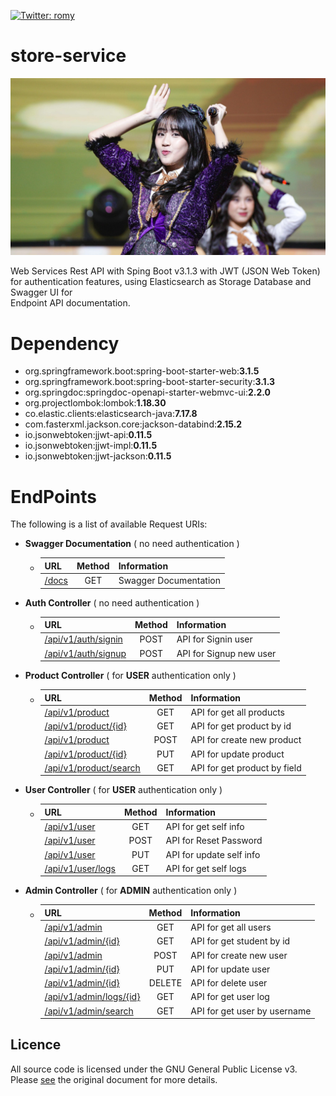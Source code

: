 [![Twitter: romy](https://img.shields.io/twitter/follow/RomySihananda)](https://twitter.com/RomySihananda)

# store-service

![](https://raw.githubusercontent.com/RomySaputraSihananda/RomySaputraSihananda/main/images/F7MvWqwXIAA2oNy.jpeg)

Web Services Rest API with Sping Boot v3.1.3 with JWT (JSON Web Token)</br>for authentication features, using Elasticsearch as Storage Database and Swagger UI for</br>Endpoint API documentation.

# Dependency

- org.springframework.boot:spring-boot-starter-web:**3.1.5**
- org.springframework.boot:spring-boot-starter-security:**3.1.3**
- org.springdoc:springdoc-openapi-starter-webmvc-ui:**2.2.0**
- org.projectlombok:lombok:**1.18.30**
- co.elastic.clients:elasticsearch-java:**7.17.8**
- com.fasterxml.jackson.core:jackson-databind:**2.15.2**
- io.jsonwebtoken:jjwt-api:**0.11.5**
- io.jsonwebtoken:jjwt-impl:**0.11.5**
- io.jsonwebtoken:jjwt-jackson:**0.11.5**

# EndPoints

The following is a list of available Request URIs:

- **Swagger Documentation** ( no need authentication )

  - | URL                              | Method | Information           |
    | :------------------------------- | :----: | :-------------------- |
    | [/docs]("http://localhost/docs") |  GET   | Swagger Documentation |

- **Auth Controller** ( no need authentication )

  - | URL                                                          | Method | Information             |
    | :----------------------------------------------------------- | :----: | :---------------------- |
    | [/api/v1/auth/signin]("http://localhost/api/v1/auth/signin") |  POST  | API for Signin user     |
    | [/api/v1/auth/signup]("http://localhost/api/v1/auth/signup") |  POST  | API for Signup new user |

- **Product Controller** ( for **USER** authentication only )

  - | URL                                                            | Method | Information                  |
    | :------------------------------------------------------------- | :----: | :--------------------------- |
    | [/api/v1/product](http:localhost:444/api/v1/product)           |  GET   | API for get all products     |
    | [/api/v1/product/{id}](http:localhost:444/api/v1/product/{id}) |  GET   | API for get product by id    |
    | [/api/v1/product](http:localhost:444/api/v1/product)           |  POST  | API for create new product   |
    | [/api/v1/product/{id}](http:localhost:444/api/v1/product/{id}) |  PUT   | API for update product       |
    | [/api/v1/product/search](http:localhost:444/api/v1/product)    |  GET   | API for get product by field |

- **User Controller** ( for **USER** authentication only )

  - | URL                                                      | Method | Information              |
    | :------------------------------------------------------- | :----: | :----------------------- |
    | [/api/v1/user](http:localhost:444/api/v1/user)           |  GET   | API for get self info    |
    | [/api/v1/user](http:localhost:444/api/v1/user)           |  POST  | API for Reset Password   |
    | [/api/v1/user](http:localhost:444/api/v1/user)           |  PUT   | API for update self info |
    | [/api/v1/user/logs](http:localhost:444/api/v1/user/logs) |  GET   | API for get self logs    |

- **Admin Controller** ( for **ADMIN** authentication only )
  - | URL                                                                  | Method | Information                  |
    | :------------------------------------------------------------------- | :----: | :--------------------------- |
    | [/api/v1/admin](http:localhost:444/api/v1/admin)                     |  GET   | API for get all users        |
    | [/api/v1/admin/{id}](http:localhost:444/api/v1/admin/{id})           |  GET   | API for get student by id    |
    | [/api/v1/admin](http:localhost:444/api/v1/admin)                     |  POST  | API for create new user      |
    | [/api/v1/admin/{id}](http:localhost:444/api/v1/admin/{id})           |  PUT   | API for update user          |
    | [/api/v1/admin/{id}](http:localhost:444/api/v1/admin/{id})           | DELETE | API for delete user          |
    | [/api/v1/admin/logs/{id}](http:localhost:444/api/v1/admin/logs/{id}) |  GET   | API for get user log         |
    | [/api/v1/admin/search](http:localhost:444/api/v1/admin/search)       |  GET   | API for get user by username |

## Licence

All source code is licensed under the GNU General Public License v3. Please [see](https://www.gnu.org/licenses) the original document for more details.
